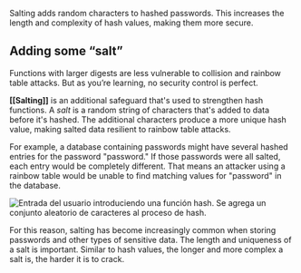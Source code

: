 Salting adds random characters to hashed passwords. This increases the length and complexity of hash values, making them more secure.

## Adding some “salt”

Functions with larger digests are less vulnerable to collision and rainbow table attacks. But as you’re learning, no security control is perfect.

**[[Salting]]** is an additional safeguard that's used to strengthen hash functions. A _salt_ is a random string of characters that's added to data before it's hashed. The additional characters produce a more unique hash value, making salted data resilient to rainbow table attacks.

For example, a database containing passwords might have several hashed entries for the password "password." If those passwords were all salted, each entry would be completely different. That means an attacker using a rainbow table would be unable to find matching values for "password" in the database.

![Entrada del usuario introduciendo una función hash. Se agrega un conjunto aleatorio de caracteres al proceso de hash.](https://d3c33hcgiwev3.cloudfront.net/imageAssetProxy.v1/VJFA9qhuRvan1_hRvGhSpg_70858cdbe6d94ad29538d1915f0e05f1_CS_R-094_Salting.png?expiry=1697241600000&hmac=pUx8oAxfiEhS43nT8XbGjH2XlG2aHyyrN454nYZKqI0)

For this reason, salting has become increasingly common when storing passwords and other types of sensitive data. The length and uniqueness of a salt is important. Similar to hash values, the longer and more complex a salt is, the harder it is to crack.